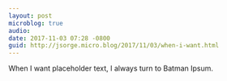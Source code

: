 ```yaml
---
layout: post
microblog: true
audio: 
date: 2017-11-03 07:28 -0800
guid: http://jsorge.micro.blog/2017/11/03/when-i-want.html
---
```

When I want placeholder text, I always turn to Batman Ipsum.
